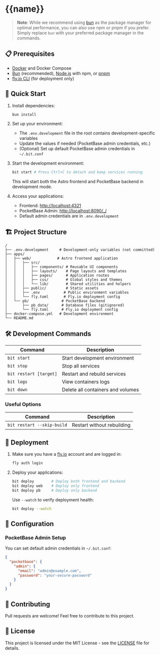 # {{name}}

> **Note**: While we recommend using [bun](https://bun.sh) as the package manager for optimal performance, you can also use npm or pnpm if you prefer. Simply replace `bun` with your preferred package manager in the commands.

## 📋 Prerequisites

- [Docker](https://www.docker.com/get-started) and Docker Compose
- [Bun](https://bun.sh) (recommended), [Node.js](https://nodejs.org) with npm, or [pnpm](https://pnpm.io)
- [fly.io CLI](https://fly.io/docs/hands-on/install-flyctl/) (for deployment only)

## 🚀 Quick Start

1. Install dependencies:
   ```bash
   bun install
   ```

2. Set up your environment:
   - The `.env.development` file in the root contains development-specific variables
   - Update the values if needed (PocketBase admin credentials, etc.)
   - (Optional) Set up default PocketBase admin credentials in `~/.bit.conf`

3. Start the development environment:
   ```bash
   bit start # Press Ctrl+C to detach and keep services running
   ```
   This will start both the Astro frontend and PocketBase backend in development mode.

4. Access your applications:
   - Frontend: [http://localhost:4321](http://localhost:4321)
   - PocketBase Admin: [http://localhost:8090/_/](http://localhost:8090/_/)
   - Default admin credentials are in `.env.development`

## 🏗 Project Structure

```text
/
├── .env.development     # Development-only variables (not committed)
├── apps/
│   ├── web/            # Astro frontend application
│   │   ├── src/
│   │   │   ├── components/ # Reusable UI components
│   │   │   ├── layouts/    # Page layouts and templates
│   │   │   ├── pages/      # Application routes
│   │   │   ├── css/        # Global styles and themes
│   │   │   └── lib/        # Shared utilities and helpers
│   │   ├── public/         # Static assets
│   │   ├── .env           # Public environment variables
│   │   └── fly.toml       # Fly.io deployment config
│   └── pb/               # PocketBase backend
│       ├── pb_data/      # Database files (gitignored)
│       └── fly.toml      # Fly.io deployment config
├── docker-compose.yml   # Development environment
└── README.md
```

## 🛠 Development Commands

| Command                    | Description                          |
|---------------------------|--------------------------------------|
| `bit start`               | Start development environment        |
| `bit stop`                | Stop all services                    |
| `bit restart [target]`    | Restart and rebuild services         |
| `bit logs`                | View containers logs                 |
| `bit down`                | Delete all containers and volumes    |

### Useful Options
| Command                     | Description                          |
|----------------------------|--------------------------------------|
| `bit restart --skip-build` | Restart without rebuilding           |

## 🚀 Deployment

1. Make sure you have a [fly.io](https://fly.io) account and are logged in:
   ```bash
   fly auth login
   ```

2. Deploy your applications:
   ```bash
   bit deploy        # Deploy both frontend and backend
   bit deploy web    # Deploy only frontend
   bit deploy pb     # Deploy only backend
   ```

   Use `--watch` to verify deployment health:
   ```bash
   bit deploy --watch
   ```

## 📝 Configuration

### PocketBase Admin Setup

You can set default admin credentials in `~/.bit.conf`:

```json
{
  "pocketbase": {
    "admin": {
      "email": "admin@example.com",
      "password": "your-secure-password"
    }
  }
}
```

## 🤝 Contributing

Pull requests are welcome! Feel free to contribute to this project.

## 📄 License

This project is licensed under the MIT License - see the [LICENSE](LICENSE) file for details.
